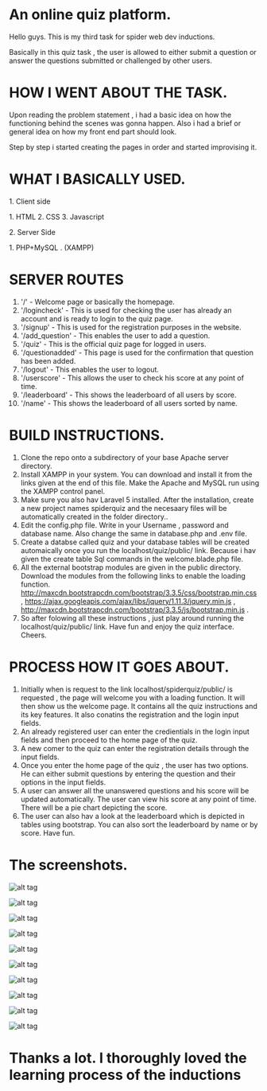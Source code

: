 
# An online quiz platform.
<p> Hello guys. This is my third task for spider web dev inductions. </p>
<p> Basically in this quiz task , the user is allowed to either submit a question or answer the questions submitted or challenged by other users. </p>

# HOW I WENT ABOUT THE TASK.
<p> Upon reading the problem statement , i had a basic idea on how the functioning behind the scenes was gonna happen.
Also i had a brief or general idea on how my front end part should look. </p>
<p> Step by step i started creating the pages in order and started improvising it. </p>

# WHAT I BASICALLY USED.
<p> 1. Client side </p>
<p>      1. HTML
      2. CSS
      3. Javascript </p>
 <p>   2. Server Side </p>
<p>      1. PHP+MySQL . (XAMPP) </p>
       
# SERVER ROUTES

1. '/' - Welcome page or basically the homepage.
2. '/logincheck' - This is used for checking the user has already an account and is ready to login to the quiz page.
3. '/signup' - This is used for the registration purposes in the website.
4. '/add_question' - This enables the user to add a question.
5. '/quiz' - This is the official quiz page for logged in users.
6. '/questionadded' - This page is used for the confirmation that question has been added.
7. '/logout' - This enables the user to logout.
8. '/userscore' - This allows the user to check his score at any point of time.
9. '/leaderboard' - This shows the leaderboard of all users by score.
10. '/name' - This shows the leaderboard of all users sorted by name.

# BUILD INSTRUCTIONS.

1. Clone the repo onto a subdirectory of your base Apache server directory.
2. Install XAMPP in your system. You can download and install it from the links given at the end of this file.
Make the Apache and MySQL run using the XAMPP control panel.  
3. Make sure you also hav Laravel 5 installed. After the installation, create a new project names spiderquiz and the necesaary files will be automatically created in the folder directory.. 
4. Edit the config.php file. Write in your Username , password and database name. Also change the same in database.php and .env file.
5. Create a databse called quiz and your database tables will be created automaically once you run the localhost/quiz/public/  link. Because i hav given the create table Sql commands in the welcome.blade.php file.
6. All the external bootstrap modules are given in the public directory.  Download the modules from the following links to enable the loading function. http://maxcdn.bootstrapcdn.com/bootstrap/3.3.5/css/bootstrap.min.css , https://ajax.googleapis.com/ajax/libs/jquery/1.11.3/jquery.min.js , http://maxcdn.bootstrapcdn.com/bootstrap/3.3.5/js/bootstrap.min.js . 
7. So after folowing all these instructions , just play around running the localhost/quiz/public/ link. Have fun and enjoy the quiz interface. Cheers. 

# PROCESS HOW IT GOES ABOUT.

1. Initially when is request to the link localhost/spiderquiz/public/ is requested , the page will welcome you with a loading function. It will then show us the welcome page. It contains all the quiz instructions and its key features. It also conatins the registration and the login input fields.
2. An already registered user can enter the credientials in the login input fields and then proceed to the home page of the quiz.
3. A new comer to the quiz can enter the registration details through the input fields.
4. Once you enter the home page of the quiz , the user has two options. He can either submit questions by entering the question and their options in the input fields.
5. A user can answer all the unanswered questions and his score will be updated automatically.  The user can view his score at any point of time. There will be a pie chart depicting the score.
6. The user can also hav a look at the leaderboard which is depicted in tables using bootstrap. You can also sort the leaderboard by name or by score. Have fun.

# The screenshots.

![alt tag](http://i.imgur.com/OkBAPJY.jpg)

![alt tag](http://i.imgur.com/KZaxXyH.jpg)

![alt tag](http://i.imgur.com/Whg9T2i.jpg)

![alt tag](http://i.imgur.com/yRNIXjl.jpg)

![alt tag](http://i.imgur.com/erpKLKz.jpg)

![alt tag](http://i.imgur.com/hX0AnYS.jpg)

![alt tag](http://i.imgur.com/7Tc0smw.jpg)

![alt tag](http://i.imgur.com/lygh7BJ.jpg)

![alt tag](http://i.imgur.com/whHBYtF.jpg)

![alt tag](http://i.imgur.com/i9PsNVY.jpg)

# Thanks a lot. I thoroughly loved the learning process of the inductions
